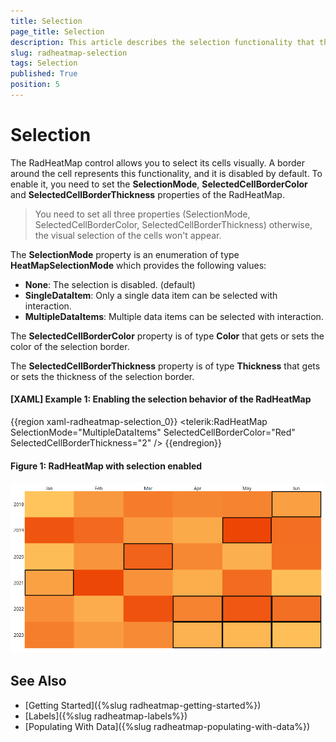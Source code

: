 ```yaml
---
title: Selection
page_title: Selection
description: This article describes the selection functionality that the RadHeatMap exposes.
slug: radheatmap-selection
tags: Selection
published: True
position: 5
---
```


# Selection

The RadHeatMap control allows you to select its cells visually. A border around the cell represents this functionality, and it is disabled by default. To enable it, you need to set the __SelectionMode__, __SelectedCellBorderColor__ and __SelectedCellBorderThickness__ properties of the RadHeatMap.  

>You need to set all three properties (SelectionMode, SelectedCellBorderColor, SelectedCellBorderThickness) otherwise, the visual selection of the cells won't appear.

The __SelectionMode__ property is an enumeration of type __HeatMapSelectionMode__ which provides the following values:

* __None__: The selection is disabled. (default)
* __SingleDataItem__: Only a single data item can be selected with interaction.
* __MultipleDataItems__: Multiple data items can be selected with interaction.

The __SelectedCellBorderColor__ property is of type __Color__ that gets or sets the color of the selection border.

The __SelectedCellBorderThickness__ property is of type __Thickness__ that gets or sets the thickness of the selection border.

#### __[XAML] Example 1: Enabling the selection behavior of the RadHeatMap__

{{region xaml-radheatmap-selection_0}}
	 <telerik:RadHeatMap SelectionMode="MultipleDataItems" SelectedCellBorderColor="Red" SelectedCellBorderThickness="2" />
{{endregion}}

#### __Figure 1: RadHeatMap with selection enabled__

![RadHeatMap with selection enabled](images/radheatmap-selection_0.PNG)

## See Also
* [Getting Started]({%slug radheatmap-getting-started%})
* [Labels]({%slug radheatmap-labels%})
* [Populating With Data]({%slug radheatmap-populating-with-data%})
